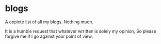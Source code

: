 # blogs

A coplete list of all my blogs. Nothing much.

It is a humble request that whatever wrritten is solely my opinion, So please forgive me if I go against your point of view.
